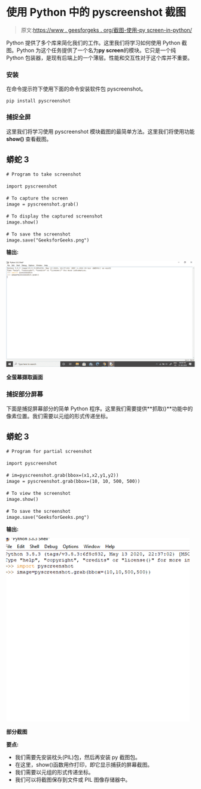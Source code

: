 # 使用 Python 中的 pyscreenshot 截图

> 原文:[https://www . geesforgeks . org/截图-使用-py screen-in-python/](https://www.geeksforgeeks.org/taking-screenshots-using-pyscreenshot-in-python/)

Python 提供了多个库来简化我们的工作。这里我们将学习如何使用 Python 截图。Python 为这个任务提供了一个名为**py screen**的模块。它只是一个纯 Python 包装器，是现有后端上的一个薄层。性能和交互性对于这个库并不重要。

### **安装**

在命令提示符下使用下面的命令安装软件包 pyscreenshot。

```
pip install pyscreenshot
```

### **捕捉全屏**

这里我们将学习使用 pyscreenshot 模块截图的最简单方法。这里我们将使用功能 **show()** 查看截图。

## 蟒蛇 3

```
# Program to take screenshot

import pyscreenshot

# To capture the screen
image = pyscreenshot.grab()

# To display the captured screenshot
image.show()

# To save the screenshot
image.save("GeeksforGeeks.png")
```

**输出:**

![](img/8f0573f2f1a5b4de511c95b52839d510.png)

**全萤幕撷取画面**

### **捕捉部分屏幕**

下面是捕捉屏幕部分的简单 Python 程序。这里我们需要提供**抓取()**功能中的像素位置。我们需要以元组的形式传递坐标。

## 蟒蛇 3

```
# Program for partial screenshot

import pyscreenshot

# im=pyscreenshot.grab(bbox=(x1,x2,y1,y2))
image = pyscreenshot.grab(bbox=(10, 10, 500, 500))

# To view the screenshot
image.show()

# To save the screenshot
image.save("GeeksforGeeks.png")
```

**输出:**

![](img/d38acd5acd0048804ad4db2887bdfaa3.png)

**部分截图**

**要点:**

*   我们需要先安装枕头(PIL)包，然后再安装 py 截图包。
*   在这里，show()函数用作打印，即它显示捕获的屏幕截图。
*   我们需要以元组的形式传递坐标。
*   我们可以将截图保存到文件或 PIL 图像存储器中。